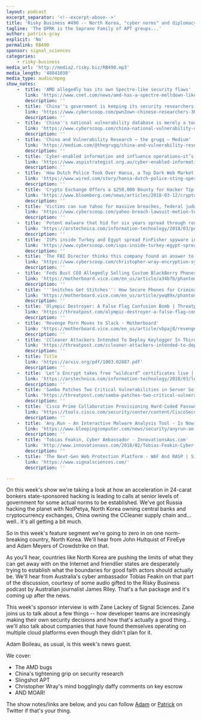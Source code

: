 ```yaml
---
layout: podcast
excerpt_separator: '<!--excerpt-above-->'
title: 'Risky Business #490 -- North Korea, "cyber norms" and diplomacy'
tagline: 'The DPRK is the Soprano Family of APT groups...'
author: patrick-gray
explicit: 'No'
permalink: RB490
sponsor: signal_sciences
categories:
    - risky-business
media_url: 'http://media2.risky.biz/RB490.mp3'
media_length: '48841038'
media_type: audio/mpeg
show_notes:
    -  title: 'AMD allegedly has its own Spectre-like security flaws'
       link: 'https://www.cnet.com/news/amd-has-a-spectre-meltdown-like-security-flaw-of-its-own/'
       description: '' 
    -  title: 'China''s government is keeping its security researchers from attending conferences'
       link: 'https://www.cyberscoop.com/pwn2own-chinese-researchers-360-technologies-trend-micro/'
       description: '' 
    -  title: 'China''s national vulnerability database is merely a tool for its intelligence agencies'
       link: 'https://www.cyberscoop.com/china-national-vulnerability-database-mss-recorded-future/'
       description: '' 
    -  title: 'China and Vulnerability Research – the grugq – Medium'
       link: 'https://medium.com/@thegrugq/china-and-vulnerability-research-dc617c993c4e'
       description: '' 
    -  title: 'Cyber-enabled information and influence operations—it’s not just Russia | The Strategist'
       link: 'https://www.aspistrategist.org.au/cyber-enabled-information-influence-operations-not-just-russia/'
       description: '' 
    -  title: 'How Dutch Police Took Over Hansa, a Top Dark Web Market | WIRED'
       link: 'https://www.wired.com/story/hansa-dutch-police-sting-operation/'
       description: '' 
    -  title: 'Crypto Exchange Offers a $250,000 Bounty for Hacker Tip-Offs - Bloomberg'
       link: 'https://www.bloomberg.com/news/articles/2018-03-12/crypto-exchange-offers-a-250-000-bounty-for-hacker-tip-offs'
       description: '' 
    -  title: 'Victims can sue Yahoo for massive breaches, federal judge says'
       link: 'https://www.cyberscoop.com/yahoo-breach-lawsuit-motion-to-dismiss/'
       description: '' 
    -  title: 'Potent malware that hid for six years spread through routers | Ars Technica'
       link: 'https://arstechnica.com/information-technology/2018/03/potent-malware-that-hid-for-six-years-spread-through-routers/'
       description: '' 
    -  title: 'ISPs inside Turkey and Egypt spread FinFisher spyware in massive espionage campaign'
       link: 'https://www.cyberscoop.com/isps-inside-turkey-egypt-spread-finfisher-spyware-massive-espionage-campaign/'
       description: '' 
    -  title: 'The FBI Director thinks this company found an answer to ''going dark'''
       link: 'https://www.cyberscoop.com/christopher-wray-encryption-symphony-key-escrow/'
       description: '' 
    -  title: 'Feds Bust CEO Allegedly Selling Custom BlackBerry Phones to Sinaloa Drug Cartel - Motherboard'
       link: 'https://motherboard.vice.com/en_us/article/a34b7b/phantom-secure-sinaloa-drug-cartel-encrypted-blackberry'
       description: '' 
    -  title: '''Snitches Get Stitches'': How Secure Phones for Criminals Are Sold on Instagram - Motherboard'
       link: 'https://motherboard.vice.com/en_us/article/ywq89x/phantom-secure-instagram-blackberry'
       description: '' 
    -  title: 'Olympic Destroyer: A False Flag Confusion Bomb | Threatpost | The first stop for security news'
       link: 'https://threatpost.com/olympic-destroyer-a-false-flag-confusion-bomb/130262/'
       description: '' 
    -  title: 'Revenge Porn Moves to Slack - Motherboard'
       link: 'https://motherboard.vice.com/en_us/article/vbpaj8/revenge-porn-moves-to-slack'
       description: '' 
    -  title: 'CCleaner Attackers Intended To Deploy Keylogger In Third Stage | Threatpost | The first stop for security news'
       link: 'https://threatpost.com/ccleaner-attackers-intended-to-deploy-keylogger-in-third-stage/130358/'
       description: '' 
    -  title: Title
       link: 'https://arxiv.org/pdf/1803.02887.pdf'
       description: '' 
    -  title: 'Let’s Encrypt takes free “wildcard” certificates live | Ars Technica'
       link: 'https://arstechnica.com/information-technology/2018/03/lets-encrypt-takes-free-wildcard-certificates-live/'
       description: '' 
    -  title: 'Samba Patches Two Critical Vulnerabilities in Server Software | Threatpost | The first stop for security news'
       link: 'https://threatpost.com/samba-patches-two-critical-vulnerabilities-in-server-software/130383/'
       description: '' 
    -  title: 'Cisco Prime Collaboration Provisioning Hard-Coded Password Vulnerability'
       link: 'https://tools.cisco.com/security/center/content/CiscoSecurityAdvisory/cisco-sa-20180307-cpcp'
       description: '' 
    -  title: 'Any.Run - An Interactive Malware Analysis Tool - Is Now Open To The Public'
       link: 'https://www.bleepingcomputer.com/news/security/anyrun-an-interactive-malware-analysis-tool-is-now-open-to-the-public/'
       description: '' 
    -  title: 'Tobias Feakin, Cyber Ambassador - InnovationsAus.com'
       link: 'http://www.innovationaus.com/2018/02/Tobias-Feakin-Cyber-Ambassador'
       description: '' 
    -  title: 'The Next-Gen Web Protection Platform - WAF And RASP | Signal Sciences'
       link: 'https://www.signalsciences.com/'
       description: '' 

---
```

On this week's show we're taking a look at how an acceleration in 24-carat bonkers state-sponsored hacking is leading to calls at senior levels of government for some actual norms to be established. We've got Russia hacking the planet with NotPetya, North Korea owning central banks and cryptocurrency exchanges, China owning the CCleaner supply chain and... well.. it's all getting a bit much.

So in this week's feature segment we're going to zero in on one norm-breaking country, North Korea. We'll hear from John Hultquist of FireEye and Adam Meyers of Crowdstrike on that.

As you'll hear, countries like North Korea are pushing the limits of what they can get away with on the Internet and friendlier states are desperately trying to establish what the boundaries for good faith actors should actually be. We'll hear from Australia's cyber ambassador Tobias Feakin on that part of the discussion, courtesy of some audio gifted to the Risky Business podcast by Australian journalist James Riley. That's a fun package and it's coming up after the news.

This week's sponsor interview is with Zane Lackey of Signal Sciences. Zane joins us to talk about a few things -- how developer teams are increasingly making their own security decisions and how that's actually a good thing... we'll also talk about companies that have found themselves operating on multiple cloud platforms even though they didn't plan for it.

Adam Boileau, as usual, is this week's news guest.

We cover:

* The AMD bugs
* China's tightening grip on security research
* Slingshot APT
* Christopher Wray's mind bogglingly daffy comments on key escrow
* AND MOAR!

The show notes/links are below, and you can follow <a href='https://twitter.com/metlstorm'>Adam</a> or <a href='https://twitter.com/riskybusiness'>Patrick</a> on Twitter if that's your thing.